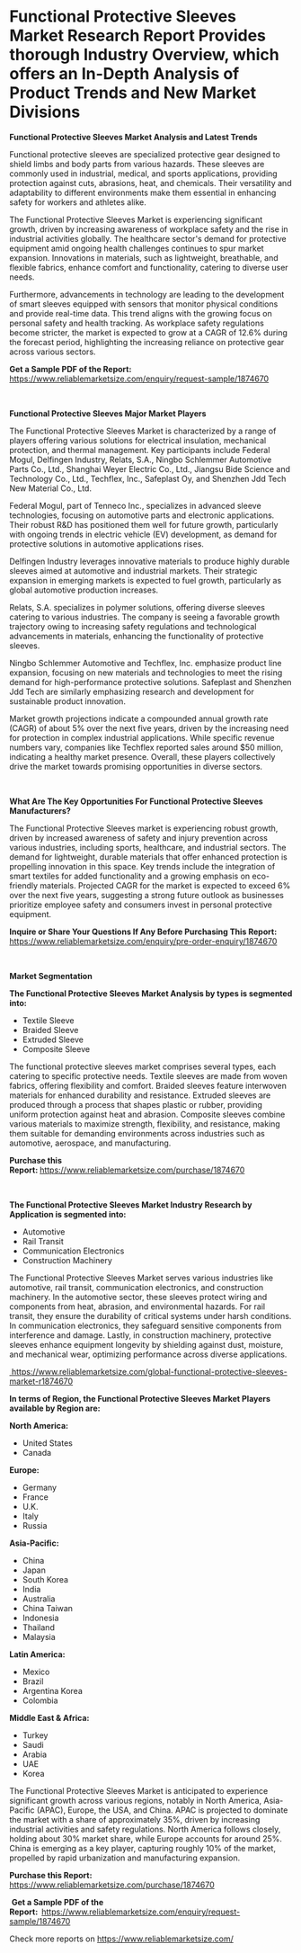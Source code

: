 <p><h1>Functional Protective Sleeves Market Research Report Provides thorough Industry Overview, which offers an In-Depth Analysis of Product Trends and New Market Divisions</h1></p><p><strong>Functional Protective Sleeves Market Analysis and Latest Trends</strong></p>
<p><p>Functional protective sleeves are specialized protective gear designed to shield limbs and body parts from various hazards. These sleeves are commonly used in industrial, medical, and sports applications, providing protection against cuts, abrasions, heat, and chemicals. Their versatility and adaptability to different environments make them essential in enhancing safety for workers and athletes alike.</p><p>The Functional Protective Sleeves Market is experiencing significant growth, driven by increasing awareness of workplace safety and the rise in industrial activities globally. The healthcare sector's demand for protective equipment amid ongoing health challenges continues to spur market expansion. Innovations in materials, such as lightweight, breathable, and flexible fabrics, enhance comfort and functionality, catering to diverse user needs.</p><p>Furthermore, advancements in technology are leading to the development of smart sleeves equipped with sensors that monitor physical conditions and provide real-time data. This trend aligns with the growing focus on personal safety and health tracking. As workplace safety regulations become stricter, the market is expected to grow at a CAGR of 12.6% during the forecast period, highlighting the increasing reliance on protective gear across various sectors.</p></p>
<p><strong>Get a Sample PDF of the Report:&nbsp;</strong> <a href="https://www.reliablemarketsize.com/enquiry/request-sample/1874670?utm_campaign=1845&utm_medium=2&utm_source=Github&utm_content=ia&utm_term=04022025&utm_id=functional-protective-sleeves">https://www.reliablemarketsize.com/enquiry/request-sample/1874670</a></p>
<p>&nbsp;</p>
<p><strong>Functional Protective Sleeves Major Market Players</strong></p>
<p><p>The Functional Protective Sleeves Market is characterized by a range of players offering various solutions for electrical insulation, mechanical protection, and thermal management. Key participants include Federal Mogul, Delfingen Industry, Relats, S.A., Ningbo Schlemmer Automotive Parts Co., Ltd., Shanghai Weyer Electric Co., Ltd., Jiangsu Bide Science and Technology Co., Ltd., Techflex, Inc., Safeplast Oy, and Shenzhen Jdd Tech New Material Co., Ltd.</p><p>Federal Mogul, part of Tenneco Inc., specializes in advanced sleeve technologies, focusing on automotive parts and electronic applications. Their robust R&D has positioned them well for future growth, particularly with ongoing trends in electric vehicle (EV) development, as demand for protective solutions in automotive applications rises.</p><p>Delfingen Industry leverages innovative materials to produce highly durable sleeves aimed at automotive and industrial markets. Their strategic expansion in emerging markets is expected to fuel growth, particularly as global automotive production increases.</p><p>Relats, S.A. specializes in polymer solutions, offering diverse sleeves catering to various industries. The company is seeing a favorable growth trajectory owing to increasing safety regulations and technological advancements in materials, enhancing the functionality of protective sleeves.</p><p>Ningbo Schlemmer Automotive and Techflex, Inc. emphasize product line expansion, focusing on new materials and technologies to meet the rising demand for high-performance protective solutions. Safeplast and Shenzhen Jdd Tech are similarly emphasizing research and development for sustainable product innovation.</p><p>Market growth projections indicate a compounded annual growth rate (CAGR) of about 5% over the next five years, driven by the increasing need for protection in complex industrial applications. While specific revenue numbers vary, companies like Techflex reported sales around $50 million, indicating a healthy market presence. Overall, these players collectively drive the market towards promising opportunities in diverse sectors.</p></p>
<p>&nbsp;</p>
<p><strong>What Are The Key Opportunities For Functional Protective Sleeves Manufacturers?</strong></p>
<p><p>The Functional Protective Sleeves market is experiencing robust growth, driven by increased awareness of safety and injury prevention across various industries, including sports, healthcare, and industrial sectors. The demand for lightweight, durable materials that offer enhanced protection is propelling innovation in this space. Key trends include the integration of smart textiles for added functionality and a growing emphasis on eco-friendly materials. Projected CAGR for the market is expected to exceed 6% over the next five years, suggesting a strong future outlook as businesses prioritize employee safety and consumers invest in personal protective equipment.</p></p>
<p><strong>Inquire or Share Your Questions If Any Before Purchasing This Report:</strong> <a href="https://www.reliablemarketsize.com/enquiry/pre-order-enquiry/1874670?utm_campaign=1845&utm_medium=2&utm_source=Github&utm_content=ia&utm_term=04022025&utm_id=functional-protective-sleeves">https://www.reliablemarketsize.com/enquiry/pre-order-enquiry/1874670</a></p>
<p>&nbsp;</p>
<p><strong>Market Segmentation</strong></p>
<p><strong>The Functional Protective Sleeves Market Analysis by types is segmented into:</strong></p>
<p><ul><li>Textile Sleeve</li><li>Braided Sleeve</li><li>Extruded Sleeve</li><li>Composite Sleeve</li></ul></p>
<p><p>The functional protective sleeves market comprises several types, each catering to specific protective needs. Textile sleeves are made from woven fabrics, offering flexibility and comfort. Braided sleeves feature interwoven materials for enhanced durability and resistance. Extruded sleeves are produced through a process that shapes plastic or rubber, providing uniform protection against heat and abrasion. Composite sleeves combine various materials to maximize strength, flexibility, and resistance, making them suitable for demanding environments across industries such as automotive, aerospace, and manufacturing.</p></p>
<p><strong>Purchase this Report:&nbsp;</strong><a href="https://www.reliablemarketsize.com/purchase/1874670?utm_campaign=1845&utm_medium=2&utm_source=Github&utm_content=ia&utm_term=04022025&utm_id=functional-protective-sleeves">https://www.reliablemarketsize.com/purchase/1874670</a></p>
<p>&nbsp;</p>
<p><strong>The Functional Protective Sleeves Market Industry Research by Application is segmented into:</strong></p>
<p><ul><li>Automotive</li><li>Rail Transit</li><li>Communication Electronics</li><li>Construction Machinery</li></ul></p>
<p><p>The Functional Protective Sleeves Market serves various industries like automotive, rail transit, communication electronics, and construction machinery. In the automotive sector, these sleeves protect wiring and components from heat, abrasion, and environmental hazards. For rail transit, they ensure the durability of critical systems under harsh conditions. In communication electronics, they safeguard sensitive components from interference and damage. Lastly, in construction machinery, protective sleeves enhance equipment longevity by shielding against dust, moisture, and mechanical wear, optimizing performance across diverse applications.</p></p>
<p><a href="https://www.reliablemarketsize.com/global-functional-protective-sleeves-market-r1874670?utm_campaign=1845&utm_medium=2&utm_source=Github&utm_content=ia&utm_term=04022025&utm_id=functional-protective-sleeves">&nbsp;https://www.reliablemarketsize.com/global-functional-protective-sleeves-market-r1874670</a></p>
<p><strong>In terms of Region, the Functional Protective Sleeves Market Players available by Region are:</strong></p>
<p>
    <p> <strong> North America: </strong>
        <ul>
            <li>United States</li>
            <li>Canada</li>
        </ul>
        </p> 
    <p> <strong> Europe: </strong>
        <ul>
            <li>Germany</li>
            <li>France</li>
            <li>U.K.</li>
            <li>Italy</li>
            <li>Russia</li>
        </ul>
        </p> 
    <p> <strong> Asia-Pacific: </strong>
        <ul>
            <li>China</li>
            <li>Japan</li>
            <li>South Korea</li>
            <li>India</li>
            <li>Australia</li>
            <li>China Taiwan</li>
            <li>Indonesia</li>
            <li>Thailand</li>
            <li>Malaysia</li>
        </ul>
        </p> 
    <p> <strong> Latin America: </strong>
        <ul>
            <li>Mexico</li>
            <li>Brazil</li>
            <li>Argentina Korea</li>
            <li>Colombia</li>
        </ul>
        </p> 
    <p> <strong> Middle East & Africa: </strong>
        <ul>
            <li>Turkey</li>
            <li>Saudi</li>
            <li>Arabia</li>
            <li>UAE</li>
            <li>Korea</li>
        </ul>
    </p>
    </p>
<p><p>The Functional Protective Sleeves Market is anticipated to experience significant growth across various regions, notably in North America, Asia-Pacific (APAC), Europe, the USA, and China. APAC is projected to dominate the market with a share of approximately 35%, driven by increasing industrial activities and safety regulations. North America follows closely, holding about 30% market share, while Europe accounts for around 25%. China is emerging as a key player, capturing roughly 10% of the market, propelled by rapid urbanization and manufacturing expansion.</p></p>
<p><strong>Purchase this Report: </strong><a href="https://www.reliablemarketsize.com/purchase/1874670?utm_campaign=1845&utm_medium=2&utm_source=Github&utm_content=ia&utm_term=04022025&utm_id=functional-protective-sleeves">https://www.reliablemarketsize.com/purchase/1874670</a></p>
<p>&nbsp;<strong>Get a Sample PDF of the Report:&nbsp;&nbsp;</strong><a href="https://www.reliablemarketsize.com/enquiry/request-sample/1874670?utm_campaign=1845&utm_medium=2&utm_source=Github&utm_content=ia&utm_term=04022025&utm_id=functional-protective-sleeves">https://www.reliablemarketsize.com/enquiry/request-sample/1874670</a></p>
<p><strong></strong></p>
<p>Check more reports on <a href="https://www.reliablemarketsize.com/?utm_campaign=1845&utm_medium=2&utm_source=Github&utm_content=ia&utm_term=04022025&utm_id=functional-protective-sleeves">https://www.reliablemarketsize.com/</a></p>